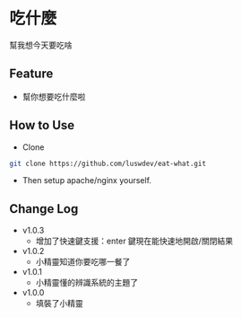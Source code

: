 # 吃什麼
幫我想今天要吃啥

## Feature
- 幫你想要吃什麼啦

## How to Use
- Clone
```bash
git clone https://github.com/luswdev/eat-what.git
```

- Then setup apache/nginx yourself.

## Change Log
- v1.0.3
    - 增加了快速鍵支援：enter 鍵現在能快速地開啟/關閉結果
- v1.0.2
    - 小精靈知道你要吃哪一餐了
- v1.0.1
    - 小精靈懂的辨識系統的主題了
- v1.0.0
    - 填裝了小精靈